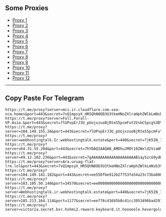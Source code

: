 Some Proxies
---
- [Proxy 1](https://t.me/proxy?server=mci.ir.cloudflare.com.sea-nca.homes&port=443&secret=7vQ1mpsyX_HR5QhN8OD3U3tkeHNoZXlraHphZWlkLmNsb3VkZnJvbnQubmV0)
- [Proxy 2](https://t.me/proxy?server=Full.Forall-VP.Asia.&port=443&secret=7lUPvpErJ3U_pUojxzuoBjRteS5pcmFuY2VsbC5pcg%3D%3D)
- [Proxy 3](https://t.me/proxy?server=104.149.155.26&port=443&secret=7lUPvpErJ3U_pUojxzuoBjRteS5pcmFuY2VsbC5pcg)
- [Proxy 4](https://t.me/proxy?server=webhostingtalk.Ir.webhostingtalk.estate&port=440&secret=7jK5IN_7UWQwKOL2uHjU6sF3d3cuZ29vZ2xlLnNob3A)
- [Proxy 5](https://t.me/proxy?server=64.31.55.204&port=443&secret=7hYDAQIAAQAB_AMDhuJMOt10ZWxld2ViaW9uLmNvbQ)
- [Proxy 6](https://t.me/proxy?server=49.12.102.236&port=443&secret=7gAAAAAAAAAAAAAAAAAAAAB1ay5zcG9ydHMueWFob28uY29t)
- [Proxy 7](https://t.me/proxy?server=Ara.uruag-flat-lre.lol&port=443&secret=7vQ1mpsyX_HR5QhN8OD3U3tkeHNoZXlraHphZWlkLmNsb3VkZnJvbnQubmV0)
- [Proxy 8](https://t.me/proxy?server=104.149.141.182&port=443&secret=ee550fbe912b27753fa54a23c73ba806346d792e6972616e63656c6c2e6972)
- [Proxy 9](https://t.me/proxy?server=103.105.50.140&port=34570&secret=ee000000000000000000000000000000006d79736f6e2e64756f6c696e676f2e636f6d)
- [Proxy 10](https://t.me/proxy?server=Webhostingtalk.ir.webhostingtalk.estate&port=440&secret=7jK5IN_7UWQwKOL2uHjU6sF3d3cuZ29vZ2xlLnNob3A)
- [Proxy 11](https://t.me/proxy?server=185.213.164.114&port=1177&secret=eef76c41695b8c41cc3953496bad2917e073332e616d617a6f6e6177732e636f6d)
- [Proxy 12](https://t.me/proxy?server=victoria.secret.bsr.hshmi2.reward.keyboard.it.hooooole.hovergold.father.satgin.qmark.www.sssdigik.iranservers.com.bing.com.gmail.jacket.gnic.ir.thisisme.ir.mihanwebhost.sejhost.udfuk.986.varzesh3.ddns.net.dynu.cfeccom.nip.whatsmyip.bye.jokertime.website.&port=443&secret=7gAAAAAAAAAAAAAAAAAAAABjLnJwcnMtY2RuLmNvbQ)
---
Copy Paste For Telegram
---
```
https://t.me/proxy?server=mci.ir.cloudflare.com.sea-nca.homes&port=443&secret=7vQ1mpsyX_HR5QhN8OD3U3tkeHNoZXlraHphZWlkLmNsb3VkZnJvbnQubmV0
https://t.me/proxy?server=Full.Forall-VP.Asia.&port=443&secret=7lUPvpErJ3U_pUojxzuoBjRteS5pcmFuY2VsbC5pcg%3D%3D
https://t.me/proxy?server=104.149.155.26&port=443&secret=7lUPvpErJ3U_pUojxzuoBjRteS5pcmFuY2VsbC5pcg
https://t.me/proxy?server=webhostingtalk.Ir.webhostingtalk.estate&port=440&secret=7jK5IN_7UWQwKOL2uHjU6sF3d3cuZ29vZ2xlLnNob3A
https://t.me/proxy?server=64.31.55.204&port=443&secret=7hYDAQIAAQAB_AMDhuJMOt10ZWxld2ViaW9uLmNvbQ
https://t.me/proxy?server=49.12.102.236&port=443&secret=7gAAAAAAAAAAAAAAAAAAAAB1ay5zcG9ydHMueWFob28uY29t
https://t.me/proxy?server=Ara.uruag-flat-lre.lol&port=443&secret=7vQ1mpsyX_HR5QhN8OD3U3tkeHNoZXlraHphZWlkLmNsb3VkZnJvbnQubmV0
https://t.me/proxy?server=104.149.141.182&port=443&secret=ee550fbe912b27753fa54a23c73ba806346d792e6972616e63656c6c2e6972
https://t.me/proxy?server=103.105.50.140&port=34570&secret=ee000000000000000000000000000000006d79736f6e2e64756f6c696e676f2e636f6d
https://t.me/proxy?server=Webhostingtalk.ir.webhostingtalk.estate&port=440&secret=7jK5IN_7UWQwKOL2uHjU6sF3d3cuZ29vZ2xlLnNob3A
https://t.me/proxy?server=185.213.164.114&port=1177&secret=eef76c41695b8c41cc3953496bad2917e073332e616d617a6f6e6177732e636f6d
https://t.me/proxy?server=victoria.secret.bsr.hshmi2.reward.keyboard.it.hooooole.hovergold.father.satgin.qmark.www.sssdigik.iranservers.com.bing.com.gmail.jacket.gnic.ir.thisisme.ir.mihanwebhost.sejhost.udfuk.986.varzesh3.ddns.net.dynu.cfeccom.nip.whatsmyip.bye.jokertime.website.&port=443&secret=7gAAAAAAAAAAAAAAAAAAAABjLnJwcnMtY2RuLmNvbQ
```